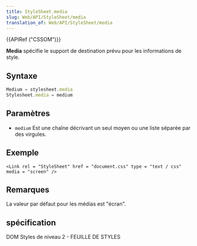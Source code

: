 ```yaml
---
title: StyleSheet.media
slug: Web/API/StyleSheet/media
translation_of: Web/API/StyleSheet/media
---
```

{{APIRef ("CSSOM")}}

**Media** spécifie le support de destination prévu pour les informations de style.

## Syntaxe

```js
Medium = stylesheet.media
Stylesheet.media = medium
```

## Paramètres

- `medium` Est une chaîne décrivant un seul moyen ou une liste séparée par des virgules.

## Exemple

    <Link rel = "StyleSheet" href = "document.css" type = "text / css" media = "screen" />

## Remarques

La valeur par défaut pour les médias est "écran".

## spécification

DOM Styles de niveau 2 - FEUILLE DE STYLES
